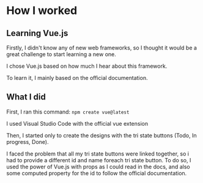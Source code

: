 # How I worked

## Learning Vue.js

Firstly, I didn't know any of new web frameworks, so I thought it would be a great challenge to start learning a new one.

I chose Vue.js based on how much I hear about this framework.

To learn it, I mainly based on the official documentation.

## What I did

First, I ran this command: `npm create vue@latest`

I used Visual Studio Code with the official vue extension

Then, I started only to create the designs with the tri state buttons (Todo, In progress, Done).

I faced the problem that all my tri state buttons were linked together, so i had to provide a different id and name foreach tri state button.
To do so, I used the power of Vue.js with props as I could read in the docs, and also some computed property for the id to follow the official documentation. 